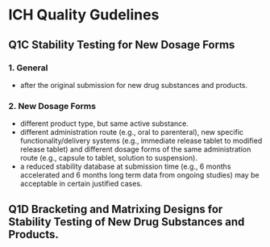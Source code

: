 # ICH Quality Gudelines
## Q1C Stability Testing for New Dosage Forms 
### 1. General
* after the original submission for new drug substances and products.
### 2. New Dosage Forms
* different product type, but same active substance. 
* different administration route (e.g., oral to parenteral), new specific functionality/delivery systems (e.g., immediate release tablet to modified release tablet) and different dosage forms of the same administration route (e.g., capsule to tablet, solution to suspension).
* a reduced stability database at submission time (e.g., 6 months accelerated and 6 months long term data from ongoing studies) may be acceptable in certain justified cases.

## Q1D Bracketing and Matrixing Designs for Stability Testing of New Drug Substances and Products. 
### 
